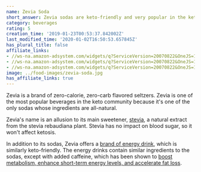 ```yaml
---
name: Zevia Soda
short_answer: Zevia sodas are keto-friendly and very popular in the keto community.
category: beverages
rating: 5
creation_time: '2019-01-23T00:53:37.842002Z'
last_modified_time: '2020-01-02T16:50:53.657845Z'
has_plural_title: false
affiliate_links:
- //ws-na.amazon-adsystem.com/widgets/q?ServiceVersion=20070822&OneJS=1&Operation=GetAdHtml&MarketPlace=US&source=ss&ref=as_ss_li_til&ad_type=product_link&tracking_id=isitketo-20&marketplace=amazon&region=US&placement=B00ZK6KUUY&asins=B00ZK6KUUY&linkId=fe9e068ed72e1155d2883b43528f3d2a&show_border=true&link_opens_in_new_window=true
- //ws-na.amazon-adsystem.com/widgets/q?ServiceVersion=20070822&OneJS=1&Operation=GetAdHtml&MarketPlace=US&source=ss&ref=as_ss_li_til&ad_type=product_link&tracking_id=isitketo-20&marketplace=amazon&region=US&placement=B005FC78KI&asins=B005FC78KI&linkId=8ca8ad918d733f69389365ad9406c09a&show_border=true&link_opens_in_new_window=true
- //ws-na.amazon-adsystem.com/widgets/q?ServiceVersion=20070822&OneJS=1&Operation=GetAdHtml&MarketPlace=US&source=ss&ref=as_ss_li_til&ad_type=product_link&tracking_id=isitketo-20&language=en_US&marketplace=amazon&region=US&placement=B077SRVY3L&asins=B077SRVY3L&linkId=bd324b3275e352b3369e7d4488520c27&show_border=true&link_opens_in_new_window=true
image: ../food-images/zevia-soda.jpg
has_affiliate_links: true
---
```

Zevia is a brand of zero-calorie, zero-carb flavored seltzers. Zevia is one of the most popular beverages in the keto community because it's one of the only sodas whose ingredients are all-natural.

Zevia's name is an allusion to its main sweetener, [stevia](/stevia), a natural extract from the stevia rebaudiana plant. Stevia has no impact on blood sugar, so it won't affect ketosis.

In addition to its sodas, Zevia offers a [brand of energy drink](/zevia-energy-drinks), which is similarly keto-friendly. The energy drinks contain similar ingredients to the sodas, except with added caffeine, which has been shown to [boost metabolism, enhance short-term energy levels, and accelerate fat loss](https://www.ncbi.nlm.nih.gov/pubmed/7132651).
